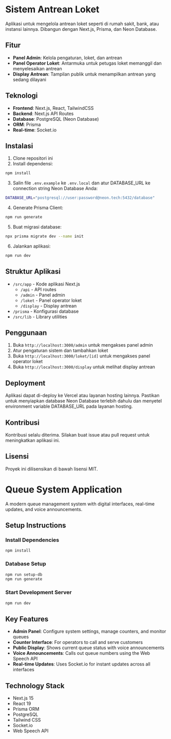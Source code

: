 # Sistem Antrean Loket

Aplikasi untuk mengelola antrean loket seperti di rumah sakit, bank, atau instansi lainnya. Dibangun dengan Next.js, Prisma, dan Neon Database.

## Fitur

- **Panel Admin**: Kelola pengaturan, loket, dan antrean
- **Panel Operator Loket**: Antarmuka untuk petugas loket memanggil dan menyelesaikan antrean
- **Display Antrean**: Tampilan publik untuk menampilkan antrean yang sedang dilayani

## Teknologi

- **Frontend**: Next.js, React, TailwindCSS
- **Backend**: Next.js API Routes
- **Database**: PostgreSQL (Neon Database)
- **ORM**: Prisma
- **Real-time**: Socket.io

## Instalasi

1. Clone repositori ini
2. Install dependensi:

```bash
npm install
```

3. Salin file `.env.example` ke `.env.local` dan atur DATABASE_URL ke connection string Neon Database Anda:

```bash
DATABASE_URL="postgresql://user:password@neon.tech:5432/database"
```

4. Generate Prisma Client:

```bash
npm run generate
```

5. Buat migrasi database:

```bash
npx prisma migrate dev --name init
```

6. Jalankan aplikasi:

```bash
npm run dev
```

## Struktur Aplikasi

- `/src/app` - Kode aplikasi Next.js
  - `/api` - API routes
  - `/admin` - Panel admin
  - `/loket` - Panel operator loket
  - `/display` - Display antrean
- `/prisma` - Konfigurasi database
- `/src/lib` - Library utilities

## Penggunaan

1. Buka `http://localhost:3000/admin` untuk mengakses panel admin
2. Atur pengaturan sistem dan tambahkan loket
3. Buka `http://localhost:3000/loket/[id]` untuk mengakses panel operator loket
4. Buka `http://localhost:3000/display` untuk melihat display antrean

## Deployment

Aplikasi dapat di-deploy ke Vercel atau layanan hosting lainnya. Pastikan untuk menyiapkan database Neon Database terlebih dahulu dan menyetel environment variable DATABASE_URL pada layanan hosting.

## Kontribusi

Kontribusi selalu diterima. Silakan buat issue atau pull request untuk meningkatkan aplikasi ini.

## Lisensi

Proyek ini dilisensikan di bawah lisensi MIT.

# Queue System Application

A modern queue management system with digital interfaces, real-time updates, and voice announcements.

## Setup Instructions

### Install Dependencies

```bash
npm install
```

### Database Setup

```bash
npm run setup-db
npm run generate
```

### Start Development Server

```bash
npm run dev
```

## Key Features

- **Admin Panel**: Configure system settings, manage counters, and monitor queues
- **Counter Interface**: For operators to call and serve customers
- **Public Display**: Shows current queue status with voice announcements
- **Voice Announcements**: Calls out queue numbers using the Web Speech API
- **Real-time Updates**: Uses Socket.io for instant updates across all interfaces

## Technology Stack

- Next.js 15
- React 19
- Prisma ORM
- PostgreSQL
- Tailwind CSS
- Socket.io
- Web Speech API
